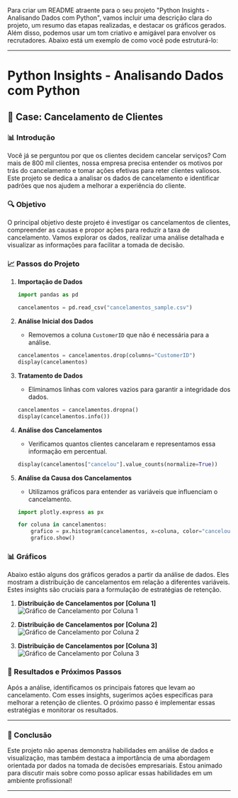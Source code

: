 Para criar um README atraente para o seu projeto "Python Insights - Analisando Dados com Python", vamos incluir uma descrição clara do projeto, um resumo das etapas realizadas, e destacar os gráficos gerados. Além disso, podemos usar um tom criativo e amigável para envolver os recrutadores. Abaixo está um exemplo de como você pode estruturá-lo:

---

# Python Insights - Analisando Dados com Python

## 🚀 Case: Cancelamento de Clientes

### 📊 Introdução
Você já se perguntou por que os clientes decidem cancelar serviços? Com mais de 800 mil clientes, nossa empresa precisa entender os motivos por trás do cancelamento e tomar ações efetivas para reter clientes valiosos. Este projeto se dedica a analisar os dados de cancelamento e identificar padrões que nos ajudem a melhorar a experiência do cliente.

### 🔍 Objetivo
O principal objetivo deste projeto é investigar os cancelamentos de clientes, compreender as causas e propor ações para reduzir a taxa de cancelamento. Vamos explorar os dados, realizar uma análise detalhada e visualizar as informações para facilitar a tomada de decisão.

### 📈 Passos do Projeto

1. **Importação de Dados**
   ```python
   import pandas as pd 

   cancelamentos = pd.read_csv("cancelamentos_sample.csv")
   ```

2. **Análise Inicial dos Dados**
   - Removemos a coluna `CustomerID` que não é necessária para a análise.
   ```python
   cancelamentos = cancelamentos.drop(columns="CustomerID")
   display(cancelamentos)
   ```

3. **Tratamento de Dados**
   - Eliminamos linhas com valores vazios para garantir a integridade dos dados.
   ```python
   cancelamentos = cancelamentos.dropna()
   display(cancelamentos.info())
   ```

4. **Análise dos Cancelamentos**
   - Verificamos quantos clientes cancelaram e representamos essa informação em percentual.
   ```python
   display(cancelamentos["cancelou"].value_counts(normalize=True))
   ```

5. **Análise da Causa dos Cancelamentos**
   - Utilizamos gráficos para entender as variáveis que influenciam o cancelamento.
   ```python
   import plotly.express as px

   for coluna in cancelamentos:
       grafico = px.histogram(cancelamentos, x=coluna, color="cancelou")
       grafico.show()
   ```

### 📊 Gráficos

Abaixo estão alguns dos gráficos gerados a partir da análise de dados. Eles mostram a distribuição de cancelamentos em relação a diferentes variáveis. Estes insights são cruciais para a formulação de estratégias de retenção.


1. **Distribuição de Cancelamentos por [Coluna 1]**
   ![Gráfico de Cancelamento por Coluna 1](![newplot3](https://github.com/user-attachments/assets/391e89ad-3a35-4a30-89d2-6495fb0ff32b))  <!-- Insira o link da imagem aqui -->

2. **Distribuição de Cancelamentos por [Coluna 2]**
   ![Gráfico de Cancelamento por Coluna 2](![newplot2](https://github.com/user-attachments/assets/d5280f22-3d15-47d8-a90c-c8e99d46a2fa))  <!-- 
Insira o link da imagem aqui -->


3. **Distribuição de Cancelamentos por [Coluna 3]**
   ![Gráfico de Cancelamento por Coluna 3](![newplot5](https://github.com/user-attachments/assets/d31ef51f-d336-4fac-a781-9b2e2b542e7c))  <!-- Insira o link da imagem aqui -->

### 🎯 Resultados e Próximos Passos
Após a análise, identificamos os principais fatores que levam ao cancelamento. Com esses insights, sugerimos ações específicas para melhorar a retenção de clientes. O próximo passo é implementar essas estratégias e monitorar os resultados.

---

### 💼 Conclusão
Este projeto não apenas demonstra habilidades em análise de dados e visualização, mas também destaca a importância de uma abordagem orientada por dados na tomada de decisões empresariais. Estou animado para discutir mais sobre como posso aplicar essas habilidades em um ambiente profissional!

---


